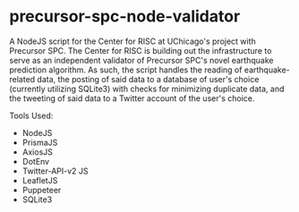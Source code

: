 # precursor-spc-node-validator

A NodeJS script for the Center for RISC at UChicago's project with Precursor SPC. The Center for RISC is building out the infrastructure to serve as an independent validator of Precursor SPC's novel earthquake prediction algorithm. As such, the script handles the reading of earthquake-related data, the posting of said data to a database of user's choice (currently utilizing SQLite3) with checks for minimizing duplicate data, and the tweeting of said data to a Twitter account of the user's choice.

Tools Used:
- NodeJS
- PrismaJS
- AxiosJS
- DotEnv
- Twitter-API-v2 JS
- LeafletJS
- Puppeteer
- SQLite3
